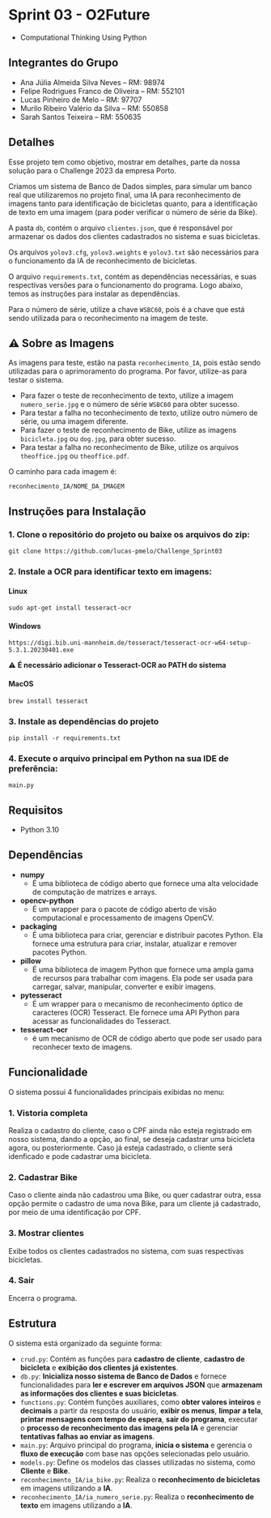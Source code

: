 # Sprint 03 - **O2Future**

-   Computational Thinking Using Python

## Integrantes do Grupo

-   Ana Júlia Almeida Silva Neves – RM: 98974
-   Felipe Rodrigues Franco de Oliveira – RM: 552101
-   Lucas Pinheiro de Melo – RM: 97707
-   Murilo Ribeiro Valério da Silva – RM: 550858
-   Sarah Santos Teixeira – RM: 550635

## Detalhes

Esse projeto tem como objetivo, mostrar em detalhes, parte da nossa solução para o Challenge 2023 da empresa Porto.

Criamos um sistema de Banco de Dados simples, para simular um banco real que utilizaremos no projeto final, uma IA para reconhecimento de imagens
tanto para identificação de bicicletas quanto, para a identificação de texto em uma imagem (para poder verificar o número de série da Bike).

A pasta `db`, contém o arquivo `clientes.json`, que é responsável por armazenar os dados dos clientes cadastrados no sistema e suas bicicletas.

Os arquivos `yolov3.cfg`, `yolov3.weights` e `yolov3.txt` são necessários para o funcionamento da IA de reconhecimento de bicicletas.

O arquivo `requirements.txt`, contém as dependências necessárias, e suas respectivas versões para o funcionamento do programa. Logo abaixo, temos as instruções para instalar as dependências.

Para o número de série, utilize a chave `WSBC60`, pois é a chave que está sendo utilizada para o reconhecimento na imagem de teste.

## ⚠️ Sobre as Imagens

As imagens para teste, estão na pasta `reconhecimento_IA`, pois estão sendo utilizadas para o aprimoramento do programa. Por favor, utilize-as para testar o sistema.

-   Para fazer o teste de reconhecimento de texto, utilize a imagem `numero_serie.jpg` e o número de série `WSBC60` para obter sucesso.
-   Para testar a falha no teconhecimento de texto, utilize outro número de série, ou uma imagem diferente.
-   Para fazer o teste de reconhecimento de Bike, utilize as imagens `bicicleta.jpg` ou `dog.jpg`, para obter sucesso.
-   Para testar a falha no reconhecimento de Bike, utilize os arquivos `theoffice.jpg` ou `theoffice.pdf`.

O caminho para cada imagem é:

```
reconhecimento_IA/NOME_DA_IMAGEM
```

## Instruções para Instalação

### 1. Clone o repositório do projeto ou baixe os arquivos do zip:

```
git clone https://github.com/lucas-pmelo/Challenge_Sprint03
```

### 2. Instale a OCR para identificar texto em imagens:

#### **Linux**

```
sudo apt-get install tesseract-ocr
```

#### **Windows**

```
https://digi.bib.uni-mannheim.de/tesseract/tesseract-ocr-w64-setup-5.3.1.20230401.exe
```

⚠️ **É necessário adicionar o Tesseract-OCR ao PATH do sistema**

#### **MacOS**

```
brew install tesseract
```

### 3. Instale as dependências do projeto

```
pip install -r requirements.txt
```

### 4. Execute o arquivo principal em Python na sua IDE de preferência:

```
main.py
```

## Requisitos

-   Python 3.10

## Dependências

-   **numpy**
    -   É uma biblioteca de código aberto que fornece uma alta velocidade de computação de matrizes e arrays.
-   **opencv-python**
    -   É um wrapper para o pacote de código aberto de visão computacional e processamento de imagens OpenCV.
-   **packaging**
    -   É uma biblioteca para criar, gerenciar e distribuir pacotes Python. Ela fornece uma estrutura para criar, instalar, atualizar e remover pacotes Python.
-   **pillow**
    -   É uma biblioteca de imagem Python que fornece uma ampla gama de recursos para trabalhar com imagens. Ela pode ser usada para carregar, salvar, manipular, converter e exibir imagens.
-   **pytesseract**
    -   É um wrapper para o mecanismo de reconhecimento óptico de caracteres (OCR) Tesseract. Ele fornece uma API Python para acessar as funcionalidades do Tesseract.
-   **tesseract-ocr**
    -   é um mecanismo de OCR de código aberto que pode ser usado para reconhecer texto de imagens.

## Funcionalidade

O sistema possui 4 funcionalidades principais exibidas no menu:

### 1. Vistoria completa

Realiza o cadastro do cliente, caso o CPF ainda não esteja registrado em nosso sistema, dando a opção, ao final, se deseja cadastrar uma bicicleta agora, ou posteriormente. Caso já esteja cadastrado, o cliente será idenficado e pode cadastrar uma bicicleta.

### 2. Cadastrar Bike

Caso o cliente ainda não cadastrou uma Bike, ou quer cadastrar outra, essa opção permite o cadastro de uma nova Bike, para um cliente já cadastrado, por meio de uma identificação por CPF.

### 3. Mostrar clientes

Exibe todos os clientes cadastrados no sistema, com suas respectivas bicicletas.

### 4. Sair

Encerra o programa.

## Estrutura

O sistema está organizado da seguinte forma:

-   `crud.py`: Contém as funções para **cadastro de cliente**, **cadastro de bicicleta** e **exibição dos clientes já existentes**.
-   `db.py`: **Inicializa nosso sistema de Banco de Dados** e fornece funcionalidades para **ler e escrever em arquivos JSON** que **armazenam as informações dos clientes e suas bicicletas**.
-   `functions.py`: Contém funções auxiliares, como **obter valores inteiros** e **decimais** a partir da resposta do usuário, **exibir os menus**, **limpar a tela**, **printar mensagens com tempo de espera**, **sair do programa**, executar o **processo de reconhecimento das imagens pela IA** e gerenciar **tentativas falhas ao enviar as imagens**.
-   `main.py`: Arquivo principal do programa, **inicia o sistema** e gerencia o **fluxo de execução** com base nas opções selecionadas pelo usuário.
-   `models.py`: Define os modelos das classes utilizadas no sistema, como **Cliente** e **Bike**.
-   `reconhecimento_IA/ia_bike.py`: Realiza o **reconhecimento de bicicletas** em imagens utilizando a **IA**.
-   `reconhecimento_IA/ia_numero_serie.py`: Realiza o **reconhecimento de texto** em imagens utilizando a **IA**.
